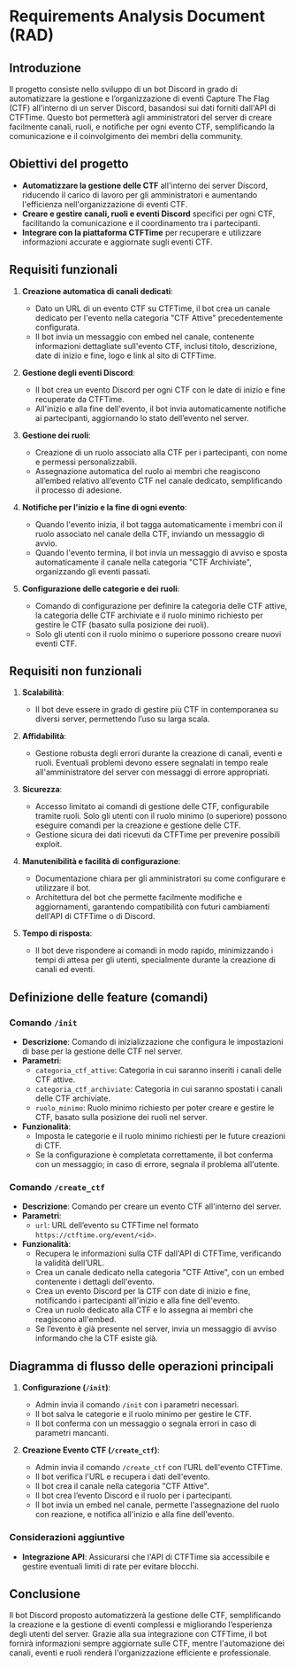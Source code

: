 # Requirements Analysis Document (RAD)

## Introduzione

Il progetto consiste nello sviluppo di un bot Discord in grado di automatizzare la gestione e l’organizzazione di eventi Capture The Flag (CTF) all'interno di un server Discord, basandosi sui dati forniti dall'API di CTFTime. Questo bot permetterà agli amministratori del server di creare facilmente canali, ruoli, e notifiche per ogni evento CTF, semplificando la comunicazione e il coinvolgimento dei membri della community.

## Obiettivi del progetto

- **Automatizzare la gestione delle CTF** all'interno dei server Discord, riducendo il carico di lavoro per gli amministratori e aumentando l'efficienza nell'organizzazione di eventi CTF.
- **Creare e gestire canali, ruoli e eventi Discord** specifici per ogni CTF, facilitando la comunicazione e il coordinamento tra i partecipanti.
- **Integrare con la piattaforma CTFTime** per recuperare e utilizzare informazioni accurate e aggiornate sugli eventi CTF.

## Requisiti funzionali

1. **Creazione automatica di canali dedicati**:
   - Dato un URL di un evento CTF su CTFTime, il bot crea un canale dedicato per l'evento nella categoria "CTF Attive" precedentemente configurata.
   - Il bot invia un messaggio con embed nel canale, contenente informazioni dettagliate sull'evento CTF, inclusi titolo, descrizione, date di inizio e fine, logo e link al sito di CTFTime.

2. **Gestione degli eventi Discord**:
   - Il bot crea un evento Discord per ogni CTF con le date di inizio e fine recuperate da CTFTime.
   - All'inizio e alla fine dell'evento, il bot invia automaticamente notifiche ai partecipanti, aggiornando lo stato dell’evento nel server.

3. **Gestione dei ruoli**:
   - Creazione di un ruolo associato alla CTF per i partecipanti, con nome e permessi personalizzabili.
   - Assegnazione automatica del ruolo ai membri che reagiscono all’embed relativo all’evento CTF nel canale dedicato, semplificando il processo di adesione.

4. **Notifiche per l'inizio e la fine di ogni evento**:
   - Quando l'evento inizia, il bot tagga automaticamente i membri con il ruolo associato nel canale della CTF, inviando un messaggio di avvio.
   - Quando l'evento termina, il bot invia un messaggio di avviso e sposta automaticamente il canale nella categoria "CTF Archiviate", organizzando gli eventi passati.

5. **Configurazione delle categorie e dei ruoli**:
   - Comando di configurazione per definire la categoria delle CTF attive, la categoria delle CTF archiviate e il ruolo minimo richiesto per gestire le CTF (basato sulla posizione dei ruoli).
   - Solo gli utenti con il ruolo minimo o superiore possono creare nuovi eventi CTF.

## Requisiti non funzionali

1. **Scalabilità**:
   - Il bot deve essere in grado di gestire più CTF in contemporanea su diversi server, permettendo l’uso su larga scala.
   
2. **Affidabilità**:
   - Gestione robusta degli errori durante la creazione di canali, eventi e ruoli. Eventuali problemi devono essere segnalati in tempo reale all'amministratore del server con messaggi di errore appropriati.

3. **Sicurezza**:
   - Accesso limitato ai comandi di gestione delle CTF, configurabile tramite ruoli. Solo gli utenti con il ruolo minimo (o superiore) possono eseguire comandi per la creazione e gestione delle CTF.
   - Gestione sicura dei dati ricevuti da CTFTime per prevenire possibili exploit.

4. **Manutenibilità e facilità di configurazione**:
   - Documentazione chiara per gli amministratori su come configurare e utilizzare il bot.
   - Architettura del bot che permette facilmente modifiche e aggiornamenti, garantendo compatibilità con futuri cambiamenti dell'API di CTFTime o di Discord.

5. **Tempo di risposta**:
   - Il bot deve rispondere ai comandi in modo rapido, minimizzando i tempi di attesa per gli utenti, specialmente durante la creazione di canali ed eventi.

## Definizione delle feature (comandi)

### Comando `/init`

- **Descrizione**: Comando di inizializzazione che configura le impostazioni di base per la gestione delle CTF nel server.
- **Parametri**:
  - `categoria_ctf_attive`: Categoria in cui saranno inseriti i canali delle CTF attive.
  - `categoria_ctf_archiviate`: Categoria in cui saranno spostati i canali delle CTF archiviate.
  - `ruolo_minimo`: Ruolo minimo richiesto per poter creare e gestire le CTF, basato sulla posizione dei ruoli nel server.
- **Funzionalità**:
  - Imposta le categorie e il ruolo minimo richiesti per le future creazioni di CTF.
  - Se la configurazione è completata correttamente, il bot conferma con un messaggio; in caso di errore, segnala il problema all'utente.

### Comando `/create_ctf`

- **Descrizione**: Comando per creare un evento CTF all'interno del server.
- **Parametri**:
  - `url`: URL dell’evento su CTFTime nel formato `https://ctftime.org/event/<id>`.
- **Funzionalità**:
  - Recupera le informazioni sulla CTF dall'API di CTFTime, verificando la validità dell’URL.
  - Crea un canale dedicato nella categoria "CTF Attive", con un embed contenente i dettagli dell'evento.
  - Crea un evento Discord per la CTF con date di inizio e fine, notificando i partecipanti all'inizio e alla fine dell'evento.
  - Crea un ruolo dedicato alla CTF e lo assegna ai membri che reagiscono all'embed.
  - Se l’evento è già presente nel server, invia un messaggio di avviso informando che la CTF esiste già.

## Diagramma di flusso delle operazioni principali

1. **Configurazione (`/init`)**:
   - Admin invia il comando `/init` con i parametri necessari.
   - Il bot salva le categorie e il ruolo minimo per gestire le CTF.
   - Il bot conferma con un messaggio o segnala errori in caso di parametri mancanti.

2. **Creazione Evento CTF (`/create_ctf`)**:
   - Admin invia il comando `/create_ctf` con l’URL dell'evento CTFTime.
   - Il bot verifica l'URL e recupera i dati dell'evento.
   - Il bot crea il canale nella categoria "CTF Attive".
   - Il bot crea l’evento Discord e il ruolo per i partecipanti.
   - Il bot invia un embed nel canale, permette l'assegnazione del ruolo con reazione, e notifica all'inizio e alla fine dell'evento.

### Considerazioni aggiuntive

- **Integrazione API**: Assicurarsi che l'API di CTFTime sia accessibile e gestire eventuali limiti di rate per evitare blocchi.
  
## Conclusione

Il bot Discord proposto automatizzerà la gestione delle CTF, semplificando la creazione e la gestione di eventi complessi e migliorando l’esperienza degli utenti del server. Grazie alla sua integrazione con CTFTime, il bot fornirà informazioni sempre aggiornate sulle CTF, mentre l'automazione dei canali, eventi e ruoli renderà l'organizzazione efficiente e professionale.